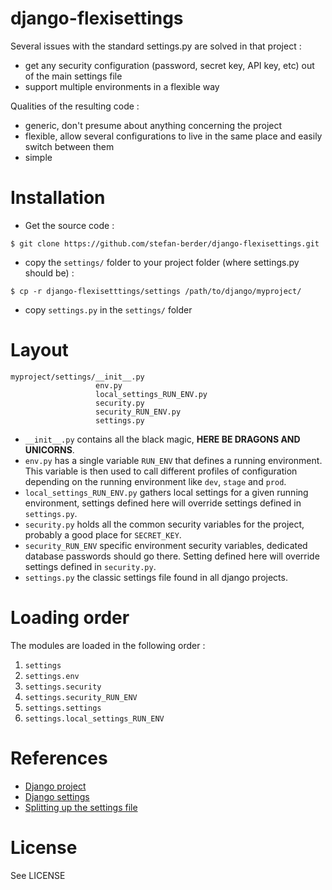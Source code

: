# django-flexisettings

Several issues with the standard settings.py are solved in that project :

* get any security configuration (password, secret key, API key, etc) out of the main settings file
* support multiple environments in a flexible way

Qualities of the resulting code :

* generic, don't presume about anything concerning the project
* flexible, allow several configurations to live in the same place and easily switch between them
* simple

# Installation

* Get the source code :

```shell
$ git clone https://github.com/stefan-berder/django-flexisettings.git
```

* copy the `settings/` folder to your project folder (where settings.py
  should be) :

```shell
$ cp -r django-flexisetttings/settings /path/to/django/myproject/
```

* copy `settings.py` in the `settings/` folder

# Layout

```
myproject/settings/__init__.py
                   env.py
                   local_settings_RUN_ENV.py
                   security.py
                   security_RUN_ENV.py
                   settings.py
```

* `__init__.py` contains all the black magic, **HERE BE DRAGONS AND
  UNICORNS**.
* `env.py` has a single variable `RUN_ENV` that defines a running
  environment. This variable is then used to call different profiles of
  configuration depending on the running environment like `dev`, `stage`
  and `prod`.
* `local_settings_RUN_ENV.py` gathers local settings for a given running
  environment, settings defined here will override settings defined in
  `settings.py`.
* `security.py` holds all the common security variables for the project,
  probably a good place for `SECRET_KEY`.
* `security_RUN_ENV` specific environment security variables, dedicated
  database passwords should go there. Setting defined here will override
  settings defined in `security.py`.
* `settings.py` the classic settings file found in all django projects.

# Loading order

The modules are loaded in the following order :

1. `settings`
2. `settings.env`
3. `settings.security`
4. `settings.security_RUN_ENV`
5. `settings.settings`
6. `settings.local_settings_RUN_ENV`

# References

* [Django project](https://www.djangoproject.com/)
* [Django settings](https://docs.djangoproject.com/en/dev/topics/settings/)
* [Splitting up the settings file](https://code.djangoproject.com/wiki/SplitSettings)

# License

See LICENSE
